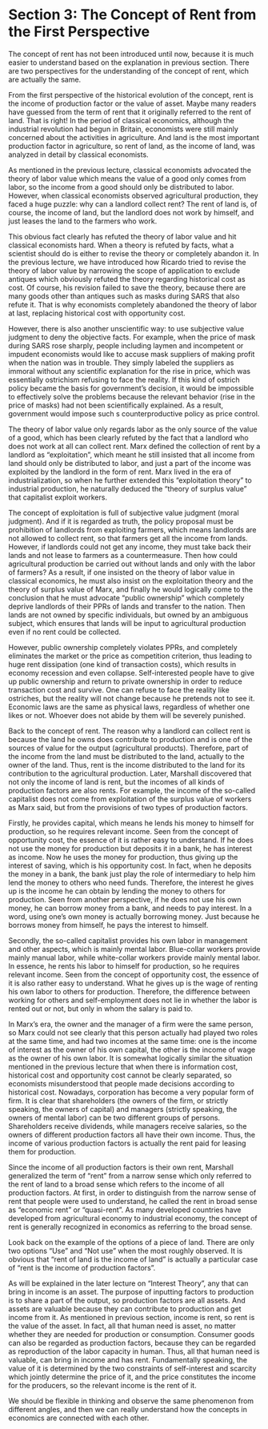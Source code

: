 # Section 3: The Concept of Rent from the First Perspective

The concept of rent has not been introduced until now, because it is much easier to understand based on the explanation in previous section. There are two perspectives for the understanding of the concept of rent, which are actually the same.

From the first perspective of the historical evolution of the concept, rent is the income of production factor or the value of asset. Maybe many readers have guessed from the term of rent that it originally referred to the rent of land. That is right! In the period of classical economics, although the industrial revolution had begun in Britain, economists were still mainly concerned about the activities in agriculture. And land is the most important production factor in agriculture, so rent of land, as the income of land, was analyzed in detail by classical economists.

As mentioned in the previous lecture, classical economists advocated the theory of labor value which means the value of a good only comes from labor, so the income from a good should only be distributed to labor. However, when classical economists observed agricultural production, they faced a huge puzzle: why can a landlord collect rent? The rent of land is, of course, the income of land, but the landlord does not work by himself, and just leases the land to the farmers who work.

This obvious fact clearly has refuted the theory of labor value and hit classical economists hard. When a theory is refuted by facts, what a scientist should do is either to revise the theory or completely abandon it. In the previous lecture, we have introduced how Ricardo tried to revise the theory of labor value by narrowing the scope of application to exclude antiques which obviously refuted the theory regarding historical cost as cost. Of course, his revision failed to save the theory, because there are many goods other than antiques such as masks during SARS that also refute it. That is why economists completely abandoned the theory of labor at last, replacing historical cost with opportunity cost.

However, there is also another unscientific way: to use subjective value judgment to deny the objective facts. For example, when the price of mask during SARS rose sharply, people including laymen and incompetent or impudent economists would like to accuse mask suppliers of making profit when the nation was in trouble. They simply labeled the suppliers as immoral without any scientific explanation for the rise in price, which was essentially ostrichism refusing to face the reality. If this kind of ostrich policy became the basis for government’s decision, it would be impossible to effectively solve the problems because the relevant behavior (rise in the price of masks) had not been scientifically explained. As a result, government would impose such s counterproductive policy as price control.

The theory of labor value only regards labor as the only source of the value of a good, which has been clearly refuted by the fact that a landlord who does not work at all can collect rent. Marx defined the collection of rent by a landlord as “exploitation”, which meant he still insisted that all income from land should only be distributed to labor, and just a part of the income was exploited by the landlord in the form of rent. Marx lived in the era of industrialization, so when he further extended this “exploitation theory” to industrial production, he naturally deduced the “theory of surplus value” that capitalist exploit workers.

The concept of exploitation is full of subjective value judgment (moral judgment). And if it is regarded as truth, the policy proposal must be prohibition of landlords from exploiting farmers, which means landlords are not allowed to collect rent, so that farmers get all the income from lands. However, if landlords could not get any income, they must take back their lands and not lease to farmers as a countermeasure. Then how could agricultural production be carried out without lands and only with the labor of farmers? As a result, if one insisted on the theory of labor value in classical economics, he must also insist on the exploitation theory and the theory of surplus value of Marx, and finally he would logically come to the conclusion that he must advocate “public ownership” which completely deprive landlords of their PPRs of lands and transfer to the nation. Then lands are not owned by specific individuals, but owned by an ambiguous subject, which ensures that lands will be input to agricultural production even if no rent could be collected.

However, public ownership completely violates PPRs, and completely eliminates the market or the price as competition criterion, thus leading to huge rent dissipation (one kind of transaction costs), which results in economy recession and even collapse. Self-interested people have to give up public ownership and return to private ownership in order to reduce transaction cost and survive. One can refuse to face the reality like ostriches, but the reality will not change because he pretends not to see it. Economic laws are the same as physical laws, regardless of whether one likes or not. Whoever does not abide by them will be severely punished.

Back to the concept of rent. The reason why a landlord can collect rent is because the land he owns does contribute to production and is one of the sources of value for the output (agricultural products). Therefore, part of the income from the land must be distributed to the land, actually to the owner of the land. Thus, rent is the income distributed to the land for its contribution to the agricultural production.
Later, Marshall discovered that not only the income of land is rent, but the incomes of all kinds of production factors are also rents. For example, the income of the so-called capitalist does not come from exploitation of the surplus value of workers as Marx said, but from the provisions of two types of production factors.

Firstly, he provides capital, which means he lends his money to himself for production, so he requires relevant income. Seen from the concept of opportunity cost, the essence of it is rather easy to understand. If he does not use the money for production but deposits it in a bank, he has interest as income. Now he uses the money for production, thus giving up the interest of saving, which is his opportunity cost. In fact, when he deposits the money in a bank, the bank just play the role of intermediary to help him lend the money to others who need funds. Therefore, the interest he gives up is the income he can obtain by lending the money to others for production. Seen from another perspective, if he does not use his own money, he can borrow money from a bank, and needs to pay interest. In a word, using one’s own money is actually borrowing money. Just because he borrows money from himself, he pays the interest to himself.

Secondly, the so-called capitalist provides his own labor in management and other aspects, which is mainly mental labor. Blue-collar workers provide mainly manual labor, while white-collar workers provide mainly mental labor. In essence, he rents his labor to himself for production, so he requires relevant income. Seen from the concept of opportunity cost, the essence of it is also rather easy to understand. What he gives up is the wage of renting his own labor to others for production. Therefore, the difference between working for others and self-employment does not lie in whether the labor is rented out or not, but only in whom the salary is paid to.

In Marx’s era, the owner and the manager of a firm were the same person, so Marx could not see clearly that this person actually had played two roles at the same time, and had two incomes at the same time: one is the income of interest as the owner of his own capital, the other is the income of wage as the owner of his own labor. It is somewhat logically similar the situation mentioned in the previous lecture that when there is information cost, historical cost and opportunity cost cannot be clearly separated, so economists misunderstood that people made decisions according to historical cost. Nowadays, corporation has become a very popular form of firm. It is clear that shareholders (the owners of the firm, or strictly speaking, the owners of capital) and managers (strictly speaking, the owners of mental labor) can be two different groups of persons. Shareholders receive dividends, while managers receive salaries, so the owners of different production factors all have their own income. Thus, the income of various production factors is actually the rent paid for leasing them for production.

Since the income of all production factors is their own rent, Marshall generalized the term of “rent” from a narrow sense which only referred to the rent of land to a broad sense which refers to the income of all production factors. At first, in order to distinguish from the narrow sense of rent that people were used to understand, he called the rent in broad sense as “economic rent” or “quasi-rent”. As many developed countries have developed from agricultural economy to industrial economy, the concept of rent is generally recognized in economics as referring to the broad sense.

Look back on the example of the options of a piece of land. There are only two options “Use” and “Not use” when the most roughly observed. It is obvious that “rent of land is the income of land” is actually a particular case of “rent is the income of production factors”.

As will be explained in the later lecture on “Interest Theory”, any that can bring in income is an asset. The purpose of inputting factors to production is to share a part of the output, so production factors are all assets. And assets are valuable because they can contribute to production and get income from it. As mentioned in previous section, income is rent, so rent is the value of the asset. In fact, all that human need is asset, no matter whether they are needed for production or consumption. Consumer goods can also be regarded as production factors, because they can be regarded as reproduction of the labor capacity in human. Thus, all that human need is valuable, can bring in income and has rent. Fundamentally speaking, the value of it is determined by the two constraints of self-interest and scarcity which jointly determine the price of it, and the price constitutes the income for the producers, so the relevant income is the rent of it.

We should be flexible in thinking and observe the same phenomenon from different angles, and then we can really understand how the concepts in economics are connected with each other.
